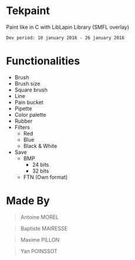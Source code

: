 # Tekpaint

Paint like in C with LibLapin Library (SMFL overlay)

    Dev period: 10 january 2016 - 26 january 2016

Functionalities
=============
* Brush
* Brush size
* Square brush
* Line
* Pain bucket
* Pipette
* Color palette
* Rubber
* Filters
    * Red
    * Blue
    * Black & White
* Save
    * BMP
        * 24 bits
        * 32 bits
    * FTN (Own format)

Made By
=======

> Antoine MOREL

> Baptiste MAIRESSE

> Maxime PILLON

> Yan POINSSOT
